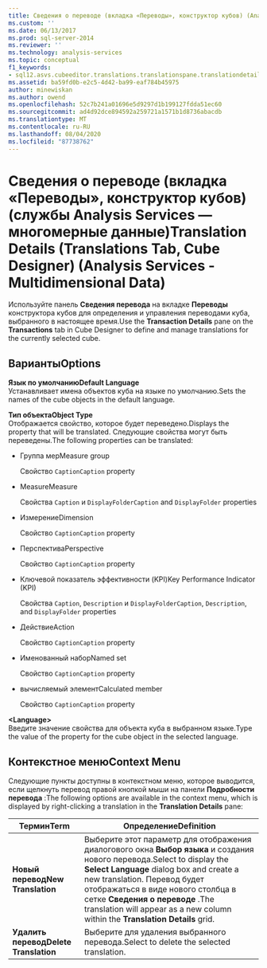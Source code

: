 ```yaml
---
title: Сведения о переводе (вкладка «Переводы», конструктор кубов) (Analysis Services-многомерные данные) | Документация Майкрософт
ms.custom: ''
ms.date: 06/13/2017
ms.prod: sql-server-2014
ms.reviewer: ''
ms.technology: analysis-services
ms.topic: conceptual
f1_keywords:
- sql12.asvs.cubeeditor.translations.translationspane.translationdetails.f1
ms.assetid: ba59fd0b-e2c5-4d42-ba99-eaf784b45975
author: minewiskan
ms.author: owend
ms.openlocfilehash: 52c7b241a01696e5d9297d1b199127fdda51ec60
ms.sourcegitcommit: ad4d92dce894592a259721a1571b1d8736abacdb
ms.translationtype: MT
ms.contentlocale: ru-RU
ms.lasthandoff: 08/04/2020
ms.locfileid: "87738762"
---
```

# <a name="translation-details-translations-tab-cube-designer-analysis-services---multidimensional-data"></a><span data-ttu-id="57395-102">Сведения о переводе (вкладка «Переводы», конструктор кубов) (службы Analysis Services — многомерные данные)</span><span class="sxs-lookup"><span data-stu-id="57395-102">Translation Details (Translations Tab, Cube Designer) (Analysis Services - Multidimensional Data)</span></span>
  <span data-ttu-id="57395-103">Используйте панель **Сведения перевода** на вкладке **Переводы** конструктора кубов для определения и управления переводами куба, выбранного в настоящее время.</span><span class="sxs-lookup"><span data-stu-id="57395-103">Use the **Transaction Details** pane on the **Transactions** tab in Cube Designer to define and manage translations for the currently selected cube.</span></span>  
  
## <a name="options"></a><span data-ttu-id="57395-104">Варианты</span><span class="sxs-lookup"><span data-stu-id="57395-104">Options</span></span>  
 <span data-ttu-id="57395-105">**Язык по умолчанию**</span><span class="sxs-lookup"><span data-stu-id="57395-105">**Default Language**</span></span>  
 <span data-ttu-id="57395-106">Устанавливает имена объектов куба на языке по умолчанию.</span><span class="sxs-lookup"><span data-stu-id="57395-106">Sets the names of the cube objects in the default language.</span></span>  
  
 <span data-ttu-id="57395-107">**Тип объекта**</span><span class="sxs-lookup"><span data-stu-id="57395-107">**Object Type**</span></span>  
 <span data-ttu-id="57395-108">Отображается свойство, которое будет переведено.</span><span class="sxs-lookup"><span data-stu-id="57395-108">Displays the property that will be translated.</span></span> <span data-ttu-id="57395-109">Следующие свойства могут быть переведены.</span><span class="sxs-lookup"><span data-stu-id="57395-109">The following properties can be translated:</span></span>  
  
-   <span data-ttu-id="57395-110">Группа мер</span><span class="sxs-lookup"><span data-stu-id="57395-110">Measure group</span></span>  
  
     <span data-ttu-id="57395-111">Свойство `Caption`</span><span class="sxs-lookup"><span data-stu-id="57395-111">`Caption` property</span></span>  
  
-   <span data-ttu-id="57395-112">Measure</span><span class="sxs-lookup"><span data-stu-id="57395-112">Measure</span></span>  
  
     <span data-ttu-id="57395-113">Свойства `Caption` и `DisplayFolder`</span><span class="sxs-lookup"><span data-stu-id="57395-113">`Caption` and `DisplayFolder` properties</span></span>  
  
-   <span data-ttu-id="57395-114">Измерение</span><span class="sxs-lookup"><span data-stu-id="57395-114">Dimension</span></span>  
  
     <span data-ttu-id="57395-115">Свойство `Caption`</span><span class="sxs-lookup"><span data-stu-id="57395-115">`Caption` property</span></span>  
  
-   <span data-ttu-id="57395-116">Перспектива</span><span class="sxs-lookup"><span data-stu-id="57395-116">Perspective</span></span>  
  
     <span data-ttu-id="57395-117">Свойство `Caption`</span><span class="sxs-lookup"><span data-stu-id="57395-117">`Caption` property</span></span>  
  
-   <span data-ttu-id="57395-118">Ключевой показатель эффективности (KPI)</span><span class="sxs-lookup"><span data-stu-id="57395-118">Key Performance Indicator (KPI)</span></span>  
  
     <span data-ttu-id="57395-119">Свойства `Caption`, `Description` и `DisplayFolder`</span><span class="sxs-lookup"><span data-stu-id="57395-119">`Caption`, `Description`, and `DisplayFolder` properties</span></span>  
  
-   <span data-ttu-id="57395-120">Действие</span><span class="sxs-lookup"><span data-stu-id="57395-120">Action</span></span>  
  
     <span data-ttu-id="57395-121">Свойство `Caption`</span><span class="sxs-lookup"><span data-stu-id="57395-121">`Caption` property</span></span>  
  
-   <span data-ttu-id="57395-122">Именованный набор</span><span class="sxs-lookup"><span data-stu-id="57395-122">Named set</span></span>  
  
     <span data-ttu-id="57395-123">Свойство `Caption`</span><span class="sxs-lookup"><span data-stu-id="57395-123">`Caption` property</span></span>  
  
-   <span data-ttu-id="57395-124">вычисляемый элемент</span><span class="sxs-lookup"><span data-stu-id="57395-124">Calculated member</span></span>  
  
     <span data-ttu-id="57395-125">Свойство `Caption`</span><span class="sxs-lookup"><span data-stu-id="57395-125">`Caption` property</span></span>  
  
 **\<Language>**  
 <span data-ttu-id="57395-126">Введите значение свойства для объекта куба в выбранном языке.</span><span class="sxs-lookup"><span data-stu-id="57395-126">Type the value of the property for the cube object in the selected language.</span></span>  
  
## <a name="context-menu"></a><span data-ttu-id="57395-127">Контекстное меню</span><span class="sxs-lookup"><span data-stu-id="57395-127">Context Menu</span></span>  
 <span data-ttu-id="57395-128">Следующие пункты доступны в контекстном меню, которое выводится, если щелкнуть перевод правой кнопкой мыши на панели **Подробности перевода** :</span><span class="sxs-lookup"><span data-stu-id="57395-128">The following options are available in the context menu, which is displayed by right-clicking a translation in the **Translation Details** pane:</span></span>  
  
|<span data-ttu-id="57395-129">Термин</span><span class="sxs-lookup"><span data-stu-id="57395-129">Term</span></span>|<span data-ttu-id="57395-130">Определение</span><span class="sxs-lookup"><span data-stu-id="57395-130">Definition</span></span>|  
|----------|----------------|  
|<span data-ttu-id="57395-131">**Новый перевод**</span><span class="sxs-lookup"><span data-stu-id="57395-131">**New Translation**</span></span>|<span data-ttu-id="57395-132">Выберите этот параметр для отображения диалогового окна **Выбор языка** и создания нового перевода.</span><span class="sxs-lookup"><span data-stu-id="57395-132">Select to display the **Select Language** dialog box and create a new translation.</span></span> <span data-ttu-id="57395-133">Перевод будет отображаться в виде нового столбца в сетке **Сведения о переводе** .</span><span class="sxs-lookup"><span data-stu-id="57395-133">The translation will appear as a new column within the **Translation Details** grid.</span></span>|  
|<span data-ttu-id="57395-134">**Удалить перевод**</span><span class="sxs-lookup"><span data-stu-id="57395-134">**Delete Translation**</span></span>|<span data-ttu-id="57395-135">Выберите для удаления выбранного перевода.</span><span class="sxs-lookup"><span data-stu-id="57395-135">Select to delete the selected translation.</span></span>|  
  
  
